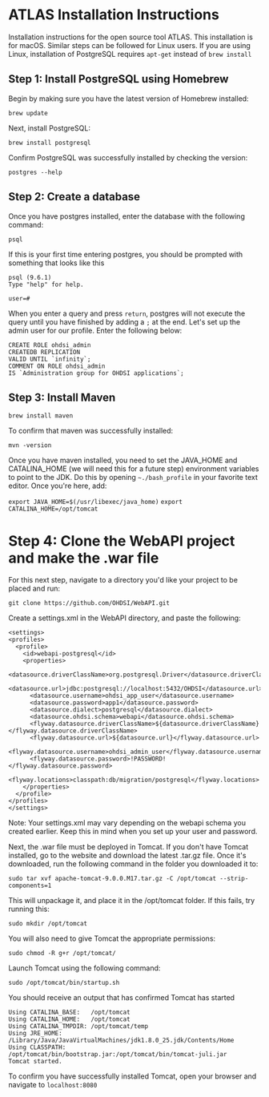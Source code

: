ATLAS Installation Instructions
===============================
Installation instructions for the open source tool ATLAS. This installation is for macOS. Similar steps can be followed for Linux users. If you are using Linux, installation of PostgreSQL requires `apt-get` instead of `brew install`

## Step 1: Install PostgreSQL using Homebrew

Begin by making sure you have the latest version of Homebrew installed:

`brew update`

Next, install PostgreSQL:

`brew install postgresql`

Confirm PostgreSQL was successfully installed by checking the version:

`postgres --help`

## Step 2: Create a database

Once you have postgres installed, enter the database with the following command:

`psql`

If this is your first time entering postgres, you should be prompted with something that looks like this

```
psql (9.6.1)
Type "help" for help.

user=#
```

When you enter a query and press `return`, postgres will not execute the query until you have finished by adding a `;` at the end. Let's set up the admin user for our profile. Enter the following below:

```
CREATE ROLE ohdsi_admin
CREATEDB REPLICATION
VALID UNTIL `infinity`;
COMMENT ON ROLE ohdsi_admin
IS `Administration group for OHDSI applications`;
```

## Step 3: Install Maven

`brew install maven`

To confirm that maven was successfully installed:

`mvn -version`

Once you have maven installed, you need to set the JAVA_HOME and CATALINA_HOME (we will need this for a future step) environment variables to point to the JDK. Do this by opening `~./bash_profile` in your favorite text editor. Once you're here, add:

`export JAVA_HOME=$(/usr/libexec/java_home)`
`export CATALINA_HOME=/opt/tomcat`

# Step 4: Clone the WebAPI project and make the .war file

For this next step, navigate to a directory you'd like your project to be placed and run:

`git clone https://github.com/OHDSI/WebAPI.git`

Create a settings.xml in the WebAPI directory, and paste the following: 

```
<settings>
<profiles>
  <profile>
    <id>webapi-postgresql</id>
    <properties>
      <datasource.driverClassName>org.postgresql.Driver</datasource.driverClassName>
      <datasource.url>jdbc:postgresql://localhost:5432/OHDSI</datasource.url>
      <datasource.username>ohdsi_app_user</datasource.username>
      <datasource.password>app1</datasource.password>
      <datasource.dialect>postgresql</datasource.dialect>
      <datasource.ohdsi.schema>webapi</datasource.ohdsi.schema>
      <flyway.datasource.driverClassName>${datasource.driverClassName}</flyway.datasource.driverClassName>
      <flyway.datasource.url>${datasource.url}</flyway.datasource.url>
      <flyway.datasource.username>ohdsi_admin_user</flyway.datasource.username>
      <flyway.datasource.password>!PASSWORD!</flyway.datasource.password>
      <flyway.locations>classpath:db/migration/postgresql</flyway.locations>
    </properties> 
  </profile>  
</profiles>
</settings>
```

Note: Your settings.xml may vary depending on the webapi schema you created earlier. Keep this in mind when you set up your user and password. 

Next, the .war file must be deployed in Tomcat. If you don't have Tomcat installed, go to the website and download the latest .tar.gz file. Once it's downloaded, run the following command in the folder you downloaded it to:

`sudo tar xvf apache-tomcat-9.0.0.M17.tar.gz -C /opt/tomcat --strip-components=1`

This will unpackage it, and place it in the /opt/tomcat folder. If this fails, try running this:

`sudo mkdir /opt/tomcat` 

You will also need to give Tomcat the appropriate permissions:

`sudo chmod -R g+r /opt/tomcat/`

Launch Tomcat using the following command:

`sudo /opt/tomcat/bin/startup.sh`

You should receive an output that has confirmed Tomcat has started

```
Using CATALINA_BASE:   /opt/tomcat
Using CATALINA_HOME:   /opt/tomcat
Using CATALINA_TMPDIR: /opt/tomcat/temp
Using JRE_HOME:        /Library/Java/JavaVirtualMachines/jdk1.8.0_25.jdk/Contents/Home
Using CLASSPATH:       /opt/tomcat/bin/bootstrap.jar:/opt/tomcat/bin/tomcat-juli.jar
Tomcat started.
```

To confirm you have successfully installed Tomcat, open your browser and navigate to `localhost:8080`